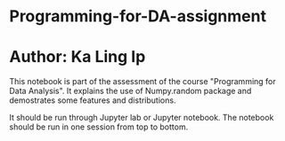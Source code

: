# Programming-for-DA-assignment
# Author: Ka Ling Ip

This notebook is part of the assessment of the course "Programming for Data Analysis". It explains the use of Numpy.random package and demostrates some features and distributions.

It should be run through Jupyter lab or Jupyter notebook. The notebook should be run in one session from top to bottom. 